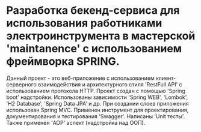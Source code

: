 # Разработка бекенд-сервиса для использования работниками электроинструмента в мастерской 'maintanence' с использованием фреймворка SPRING.
Данный проект - это веб-приложение с использованием клиент-серверного взаимодействия
и архитектурного стиля 'RestFull API' с использованием протокола HTTP.
Проект создан с помощью 'Spring boot' надстройки.
Использованы зависимости 'Spring WEB', 'Lombok', 'H2 Database',
'Spring Data JPA' и др.
При создании слоев приложения использован Spring MVC.
Применен инструмент для проектирования, документирования и 
тестирования 'Swagger'.
Написаны 'Unit тесты'.
Также применен 'AOP' аспект (надстройка над ООП).
